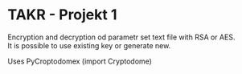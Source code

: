 # TAKR - Projekt 1

Encryption and decryption od parametr set text file with RSA or AES.  
It is possible to use existing key or generate new.  

Uses PyCroptodomex (import Cryptodome)  
